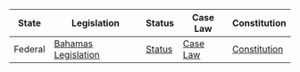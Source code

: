 | State | Legislation | Status | Case Law | Constitution |
|-------|-------------|--------|----------|-------------|
| Federal | [Bahamas Legislation](https://laws.bahamas.gov.bs/) | [Status](https://www.bahamas.gov.bs/) | [Case Law](https://www.courtofappeal.org.bs/) | [Constitution](https://www.bahamas.gov.bs/wps/wcm/connect/c3a3a252-ee52-4b3e-bf4a-4d3c5a0bc0f8/The+Constitution+2002.pdf?MOD=AJPERES) |